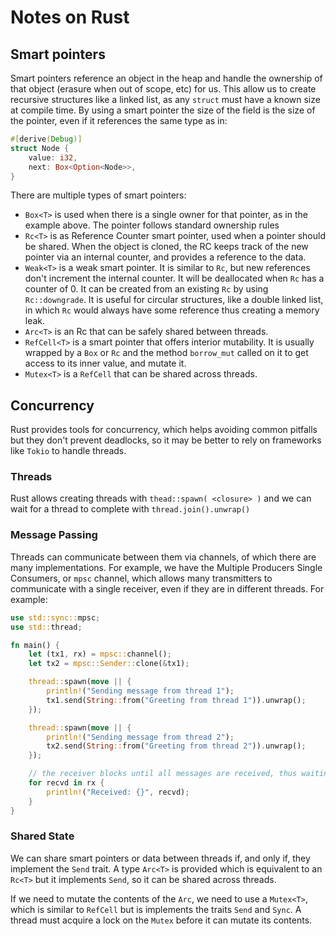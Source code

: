 # Notes on Rust

## Smart pointers

Smart pointers reference an object in the heap and handle the ownership of that object (erasure when out of scope, etc)
for us. This allow us to create recursive structures like a linked list, as any `struct` must have a known size at
compile time. By using a smart pointer the size of the field is the size of the pointer, even if it references the same
type as in:

```rust
#[derive(Debug)]
struct Node {
    value: i32,
    next: Box<Option<Node>>,
}
```

There are multiple types of smart pointers:

- `Box<T>` is used when there is a single owner for that pointer, as in the example above. The pointer follows standard
  ownership rules
- `Rc<T>` is as Reference Counter smart pointer, used when a pointer should be shared. When the object is cloned, the RC
  keeps track of the new pointer via an internal counter, and provides a reference to the data.
- `Weak<T>` is a weak smart pointer. It is similar to `Rc`, but new references don't increment the internal counter. It
  will be deallocated when `Rc` has a counter of 0. It can be created from an existing `Rc` by using `Rc::downgrade`. It
  is useful for circular structures, like a double linked list, in which `Rc` would always have some reference thus
  creating a memory leak.
- `Arc<T>` is an Rc that can be safely shared between threads.
- `RefCell<T>` is a smart pointer that offers interior mutability. It is usually wrapped by a `Box` or `Rc` and the
  method `borrow_mut` called on it to get access to its inner value, and mutate it.
- `Mutex<T>` is a `RefCell` that can be shared across threads.

## Concurrency

Rust provides tools for concurrency, which helps avoiding common pitfalls but they don't prevent deadlocks, so it may be
better to rely on frameworks like `Tokio` to handle threads.

### Threads

Rust allows creating threads with `thead::spawn( <closure> )` and we can wait for a thread to complete
with `thread.join().unwrap()`

### Message Passing

Threads can communicate between them via channels, of which there are many implementations. For example, we have the
Multiple Producers Single Consumers, or `mpsc`
channel, which allows many transmitters to communicate with a single receiver, even if they are in different threads.
For example:

```rust
use std::sync::mpsc;
use std::thread;

fn main() {
    let (tx1, rx) = mpsc::channel();
    let tx2 = mpsc::Sender::clone(&tx1);

    thread::spawn(move || {
        println!("Sending message from thread 1");
        tx1.send(String::from("Greeting from thread 1")).unwrap();
    });

    thread::spawn(move || {
        println!("Sending message from thread 2");
        tx2.send(String::from("Greeting from thread 2")).unwrap();
    });

    // the receiver blocks until all messages are received, thus waiting for all threads to finish
    for recvd in rx {
        println!("Received: {}", recvd);
    }
}
```

### Shared State

We can share smart pointers or data between threads if, and only if, they implement the `Send` trait. A type `Arc<T>` is
provided which is equivalent to an `Rc<T>` but it implements `Send`, so it can be shared across threads.

If we need to mutate the contents of the `Arc`, we need to use a `Mutex<T>`, which is similar to `RefCell` but is
implements the traits `Send` and `Sync`. A thread must acquire a lock on the `Mutex` before it can mutate its contents.